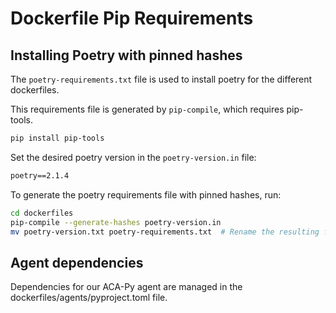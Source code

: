 # Dockerfile Pip Requirements

## Installing Poetry with pinned hashes

The `poetry-requirements.txt` file is used to install poetry for the different dockerfiles.

This requirements file is generated by `pip-compile`, which requires pip-tools.

```sh
pip install pip-tools
```

Set the desired poetry version in the `poetry-version.in` file:

```txt
poetry==2.1.4
```

To generate the poetry requirements file with pinned hashes, run:

```sh
cd dockerfiles
pip-compile --generate-hashes poetry-version.in
mv poetry-version.txt poetry-requirements.txt  # Rename the resulting file
```

## Agent dependencies

Dependencies for our ACA-Py agent are managed in the dockerfiles/agents/pyproject.toml file.
